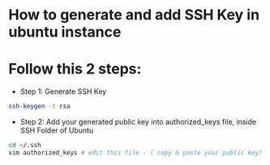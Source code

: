 # How to generate and add SSH Key in ubuntu instance

# Follow this 2 steps:

- Step 1: Generate SSH Key

```bash
ssh-keygen -t rsa
```

- Step 2: Add your generated public key into authorized_keys file, inside SSH Folder of Ubuntu

```bash
cd ~/.ssh
vim authorized_keys # edit this file - ( copy & paste your public key)
```
